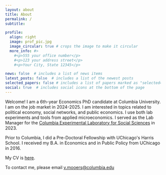 ```yaml
---
layout: about
title: About
permalink: /
subtitle: 

profile:
  align: right
  image: prof_pic.jpg
  image_circular: true # crops the image to make it circular
  more_info: #>
    #<p>555 your office number</p>
    #<p>123 your address street</p>
    #<p>Your City, State 12345</p>

news: false  # includes a list of news items
latest_posts: false  # includes a list of the newest posts
selected_papers: false # includes a list of papers marked as "selected={true}"
social: true  # includes social icons at the bottom of the page
---
```


Welcome! I am a 6th-year Economics PhD candidate at Columbia University. I am on the job market in 2024-2025. I am interested in topics related to political economy, social networks, and public economics. I use both lab experiments and tools from applied microeconomics. I served as the Lab Manager for the <a href = "https://celss.iserp.columbia.edu/">Columbia Experimental Laboratory for Social Sciences</a> in 2023.

Prior to Columbia, I did a Pre-Doctoral Fellowship with UChicago's Harris School. I received my B.A. in Economics and in Public Policy from UChicago in 2016.

My CV is <a href = "./assets/pdf/cv.pdf">here</a>. 

To contact me, please email v.mooers@columbia.edu